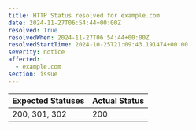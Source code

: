 ```yaml
---
title: HTTP Status resolved for example.com
date: 2024-11-27T06:54:44+00:00Z
resolved: True
resolvedWhen: 2024-11-27T06:54:44+00:00Z
resolvedStartTime: 2024-10-25T21:09:43.191474+00:00
severity: notice
affected:
  - example.com
section: issue
---
```


| Expected Statuses | Actual Status  |
|-------------------|----------------|
| 200, 301, 302 | 200 |
